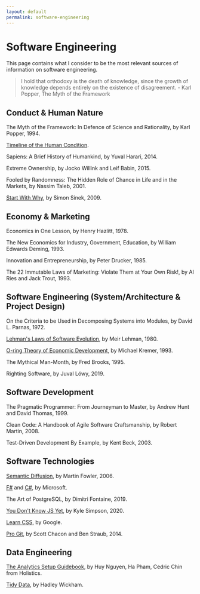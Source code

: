 ```yaml
---
layout: default
permalink: software-engineering
---
```


# Software Engineering

This page contains what I consider to be the most relevant sources of information on software engineering.

> I hold that orthodoxy is the death of knowledge, since the growth of knowledge depends entirely on the existence of disagreement. - Karl Popper, The Myth of the Framework

## Conduct & Human Nature

The Myth of the Framework: In Defence of Science and Rationality, by Karl Popper, 1994.

[Timeline of the Human Condition](https://www.southampton.ac.uk/~cpd/history.html).

Sapiens: A Brief History of Humankind, by Yuval Harari, 2014.

Extreme Ownership, by Jocko Willink and Leif Babin, 2015.

Fooled by Randomness: The Hidden Role of Chance in Life and in the Markets, by Nassim Taleb, 2001.

[Start With Why](https://www.youtube.com/watch?v=u4ZoJKF_VuA), by Simon Sinek, 2009.

## Economy & Marketing

Economics in One Lesson, by Henry Hazlitt, 1978.

The New Economics for Industry, Government, Education, by William Edwards Deming, 1993.

Innovation and Entrepreneurship, by Peter Drucker, 1985.

The 22 Immutable Laws of Marketing: Violate Them at Your Own Risk!, by Al Ries and Jack Trout, 1993.

## Software Engineering (System/Architecture & Project Design)

On the Criteria to be Used in Decomposing Systems into Modules, by David L. Parnas, 1972.

[Lehman's Laws of Software Evolution](https://en.wikipedia.org/wiki/Lehman%27s_laws_of_software_evolution), by Meir Lehman, 1980.

[O-ring Theory of Economic Development](https://en.wikipedia.org/wiki/O-ring_theory_of_economic_development), by Michael Kremer, 1993.

The Mythical Man-Month, by Fred Brooks, 1995.

Righting Software, by Juval Löwy, 2019.

## Software Development

The Pragmatic Programmer: From Journeyman to Master, by Andrew Hunt and David Thomas, 1999.

Clean Code: A Handbook of Agile Software Craftsmanship, by Robert Martin, 2008.

Test-Driven Development By Example, by Kent Beck, 2003.

## Software Technologies

[Semantic Diffusion](https://martinfowler.com/bliki/SemanticDiffusion.html), by Martin Fowler, 2006.

[F#](https://docs.microsoft.com/en-us/dotnet/fsharp) and [C#](https://docs.microsoft.com/en-us/dotnet/csharp), by Microsoft.

The Art of PostgreSQL, by Dimitri Fontaine, 2019.

[You Don't Know JS Yet](https://github.com/getify/You-Dont-Know-JS), by Kyle Simpson, 2020.

[Learn CSS](https://web.dev/learn/css), by Google.

[Pro Git](https://git-scm.com/book/en/v2), by Scott Chacon and Ben Straub, 2014.

## Data Engineering

[The Analytics Setup Guidebook](https://www.holistics.io/books/setup-analytics/start-here-introduction), by Huy Nguyen, Ha Pham, Cedric Chin from Holistics.

[Tidy Data](https://vita.had.co.nz/papers/tidy-data.pdf), by Hadley Wickham.
